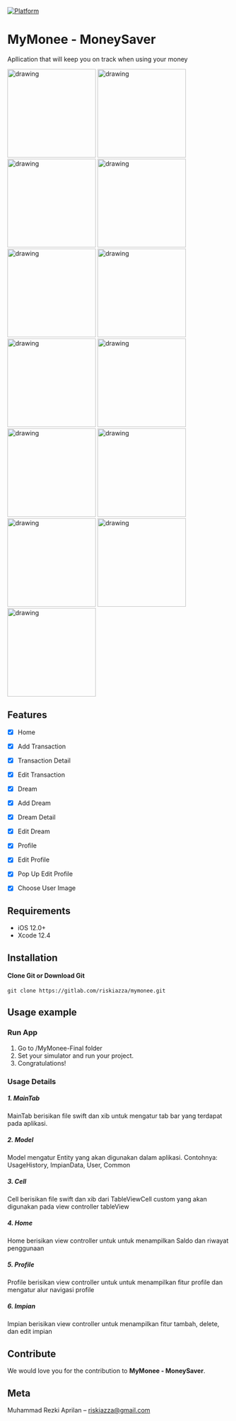 [![Platform](https://img.shields.io/cocoapods/p/LFAlertController.svg?style=flat)](http://cocoapods.org/pods/LFAlertController)

# MyMonee - MoneySaver
Apllication that will keep you on track when using your money

<p align="col">
<img src="/Image/1-Splash.png" alt="drawing" width="200"/>
<img src="/Image/2-Home.png" alt="drawing" width="200"/>
<img src="/Image/3-Add Transaction.png" alt="drawing" width="200"/>
<img src="/Image/4-Transaction Detail.png" alt="drawing" width="200"/>
<img src="/Image/5-Edit Transaction.png" alt="drawing" width="200"/>
<img src="/Image/6-Add Dream.png" alt="drawing" width="200"/>
<img src="/Image/7-Dream.png" alt="drawing" width="200"/>
<img src="/Image/8-Dream Detail.png" alt="drawing" width="200"/>
<img src="/Image/9-Edit Dream.png" alt="drawing" width="200"/>
<img src="/Image/10-Profile.png" alt="drawing" width="200"/>
<img src="/Image/11-Edit Profile.png" alt="drawing" width="200"/>
<img src="/Image/12-Pop Up Edit Profile.png" alt="drawing" width="200"/>
<img src="/Image/13-Choose User Image.png" alt="drawing" width="200"/>

</p>


## Features

- [x] Home
- [x] Add Transaction
- [x] Transaction Detail
- [x] Edit Transaction
- [x] Dream
- [x] Add Dream
- [x] Dream Detail
- [x] Edit Dream
- [x] Profile
- [x] Edit Profile
- [x] Pop Up Edit Profile
- [x] Choose User Image


## Requirements

- iOS 12.0+
- Xcode 12.4

## Installation

#### Clone Git or Download Git

```Clone Git from your terminal
git clone https://gitlab.com/riskiazza/mymonee.git
```

## Usage example
### Run App
1. Go to /MyMonee-Final folder
2. Set your simulator and run your project.
3. Congratulations!

### Usage Details


##### 1. MainTab
MainTab berisikan file swift dan xib untuk mengatur tab bar yang terdapat pada aplikasi.

##### 2. Model

Model mengatur Entity yang akan digunakan dalam aplikasi. Contohnya: UsageHistory, ImpianData, User, Common

##### 3. Cell

Cell berisikan file swift dan xib dari TableViewCell custom yang akan digunakan pada view controller tableView

##### 4. Home
Home berisikan view controller untuk untuk menampilkan Saldo dan riwayat penggunaan

##### 5. Profile
Profile berisikan view controller untuk untuk menampilkan fitur profile dan mengatur alur navigasi profile

##### 6. Impian
Impian berisikan view controller untuk menampilkan fitur tambah, delete, dan edit impian

## Contribute

We would love you for the contribution to **MyMonee - MoneySaver**.

## Meta

Muhammad Rezki Aprilan  – riskiazza@gmail.com